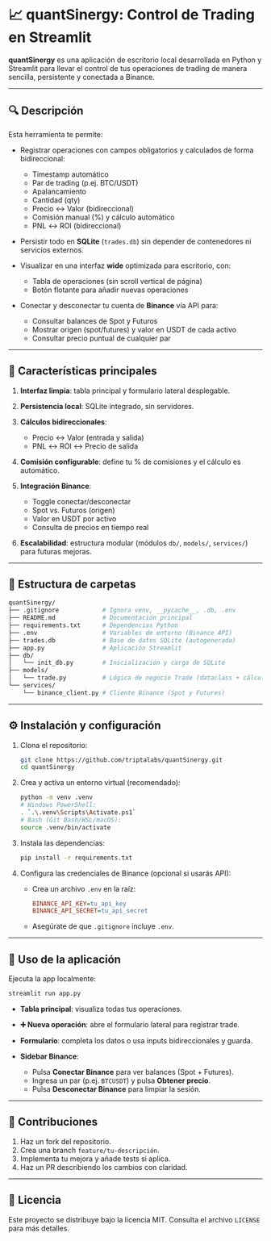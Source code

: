 # 📈 quantSinergy: Control de Trading en Streamlit

**quantSinergy** es una aplicación de escritorio local desarrollada en Python y Streamlit para llevar el control de tus operaciones de trading de manera sencilla, persistente y conectada a Binance.

---

## 🔍 Descripción

Esta herramienta te permite:

* Registrar operaciones con campos obligatorios y calculados de forma bidireccional:

  * Timestamp automático
  * Par de trading (p.ej. BTC/USDT)
  * Apalancamiento
  * Cantidad (qty)
  * Precio ↔ Valor (bidireccional)
  * Comisión manual (%) y cálculo automático
  * PNL ↔ ROI (bidireccional)
* Persistir todo en **SQLite** (`trades.db`) sin depender de contenedores ni servicios externos.
* Visualizar en una interfaz **wide** optimizada para escritorio, con:

  * Tabla de operaciones (sin scroll vertical de página)
  * Botón flotante para añadir nuevas operaciones
* Conectar y desconectar tu cuenta de **Binance** vía API para:

  * Consultar balances de Spot y Futuros
  * Mostrar origen (spot/futures) y valor en USDT de cada activo
  * Consultar precio puntual de cualquier par

---

## 🚀 Características principales

1. **Interfaz limpia**: tabla principal y formulario lateral desplegable.
2. **Persistencia local**: SQLite integrado, sin servidores.
3. **Cálculos bidireccionales**:

   * Precio ↔ Valor (entrada y salida)
   * PNL ↔ ROI ↔ Precio de salida
4. **Comisión configurable**: define tu % de comisiones y el cálculo es automático.
5. **Integración Binance**:

   * Toggle conectar/desconectar
   * Spot vs. Futuros (origen)
   * Valor en USDT por activo
   * Consulta de precios en tiempo real
6. **Escalabilidad**: estructura modular (módulos `db/`, `models/`, `services/`) para futuras mejoras.

---

## 📂 Estructura de carpetas

```bash
quantSinergy/
├── .gitignore            # Ignora venv, __pycache__, .db, .env
├── README.md             # Documentación principal
├── requirements.txt      # Dependencias Python
├── .env                  # Variables de entorno (Binance API)
├── trades.db             # Base de datos SQLite (autogenerada)
├── app.py                # Aplicación Streamlit
├── db/
│   └── init_db.py        # Inicialización y carga de SQLite
├── models/
│   └── trade.py          # Lógica de negocio Trade (dataclass + cálculos)
└── services/
    └── binance_client.py # Cliente Binance (Spot y Futures)
```

---

## ⚙️ Instalación y configuración

1. Clona el repositorio:

   ```bash
   git clone https://github.com/triptalabs/quantSinergy.git
   cd quantSinergy
   ```

2. Crea y activa un entorno virtual (recomendado):

   ```bash
   python -m venv .venv
   # Windows PowerShell:
   . `.\.venv\Scripts\Activate.ps1`
   # Bash (Git Bash/WSL/macOS):
   source .venv/bin/activate
   ```

3. Instala las dependencias:

   ```bash
   pip install -r requirements.txt
   ```

4. Configura las credenciales de Binance (opcional si usarás API):

   * Crea un archivo `.env` en la raíz:

     ```ini
     BINANCE_API_KEY=tu_api_key
     BINANCE_API_SECRET=tu_api_secret
     ```
   * Asegúrate de que `.gitignore` incluye `.env`.

---

## 🎯 Uso de la aplicación

Ejecuta la app localmente:

```bash
streamlit run app.py
```

* **Tabla principal**: visualiza todas tus operaciones.
* **➕ Nueva operación**: abre el formulario lateral para registrar trade.
* **Formulario**: completa los datos o usa inputs bidireccionales y guarda.
* **Sidebar Binance**:

  * Pulsa **Conectar Binance** para ver balances (Spot + Futures).
  * Ingresa un par (p.ej. `BTCUSDT`) y pulsa **Obtener precio**.
  * Pulsa **Desconectar Binance** para limpiar la sesión.

---

## 🤝 Contribuciones

1. Haz un fork del repositorio.
2. Crea una branch `feature/tu-descripción`.
3. Implementa tu mejora y añade tests si aplica.
4. Haz un PR describiendo los cambios con claridad.

---

## 📄 Licencia

Este proyecto se distribuye bajo la licencia MIT. Consulta el archivo `LICENSE` para más detalles.
